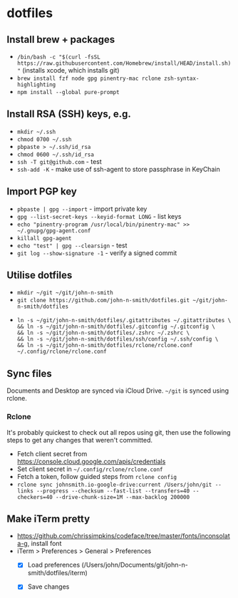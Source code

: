 # dotfiles

## Install brew + packages
- `/bin/bash -c "$(curl -fsSL https://raw.githubusercontent.com/Homebrew/install/HEAD/install.sh)"` (installs xcode, which installs git)
- `brew install fzf node gpg pinentry-mac rclone zsh-syntax-highlighting`
- `npm install --global pure-prompt`

## Install RSA (SSH) keys, e.g.
- `mkdir ~/.ssh`
- `chmod 0700 ~/.ssh`
- `pbpaste > ~/.ssh/id_rsa`
- `chmod 0600 ~/.ssh/id_rsa`
- `ssh -T git@github.com` - test
- `ssh-add -K` - make use of ssh-agent to store passphrase in KeyChain

## Import PGP key
- `pbpaste | gpg --import` - import private key
- `gpg --list-secret-keys --keyid-format LONG` - list keys
- `echo "pinentry-program /usr/local/bin/pinentry-mac" >> ~/.gnupg/gpg-agent.conf`
- `killall gpg-agent`
- `echo "test" | gpg --clearsign` - test
- `git log --show-signature -1` - verify a signed commit

## Utilise dotfiles
- `mkdir ~/git ~/git/john-n-smith`
- `git clone https://github.com/john-n-smith/dotfiles.git ~/git/john-n-smith/dotfiles`
- ```
  ln -s ~/git/john-n-smith/dotfiles/.gitattributes ~/.gitattributes \
  && ln -s ~/git/john-n-smith/dotfiles/.gitconfig ~/.gitconfig \
  && ln -s ~/git/john-n-smith/dotfiles/.zshrc ~/.zshrc \
  && ln -s ~/git/john-n-smith/dotfiles/ssh/config ~/.ssh/config \
  && ln -s ~/git/john-n-smith/dotfiles/rclone/rclone.conf ~/.config/rclone/rclone.conf
  ```

## Sync files
Documents and Desktop are synced via iCloud Drive. `~/git` is synced using rclone.

### Rclone
It's probably quickest to check out all repos using git, then use the following steps to get any changes that weren't committed.

- Fetch client secret from https://console.cloud.google.com/apis/credentials
- Set client secret in `~/.config/rclone/rclone.conf`
- Fetch a token, follow guided steps from `rclone config`
- `rclone sync johnsmith.io-google-drive:current /Users/john/git --links --progress --checksum --fast-list --transfers=40 --checkers=40 --drive-chunk-size=1M --max-backlog 200000`
 
 ## Make iTerm pretty
 - https://github.com/chrissimpkins/codeface/tree/master/fonts/inconsolata-g, install font
 - iTerm > Preferences > General > Preferences
    - [x] Load preferences (/Users/john/Documents/git/john-n-smith/dotfiles/iterm)
    - [x] Save changes 
  
